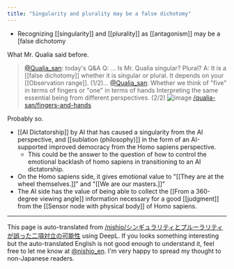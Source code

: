 ```yaml
---
title: "Singularity and plurality may be a false dichotomy"
---
```


- Recognizing [[singularity]] and [[plurality]] as [[antagonism]] may be a [false dichotomy

What Mr. Qualia said before.
> [@Qualia_san](https://twitter.com/Qualia_san/status/1593258622317776896?s=20&t=AA2z6DQHvFdVT2z6BOI7kg): today's Q&A
> Q: ... Is Mr. Qualia singular? Plural?
> A: It is a [[false dichotomy]] whether it is singular or plural. It depends on your [[Observation range]]. (1/2)...
> [@Qualia_san](https://twitter.com/Qualia_san/status/1593258626759610369?s=20&t=AA2z6DQHvFdVT2z6BOI7kg): Whether we think of "five" in terms of fingers or "one" in terms of hands Interpreting the same essential being from different perspectives. (2/2)
> ![image](https://pbs.twimg.com/media/FhxCh-aVUAAun9v.jpg)
[/qualia-san/fingers-and-hands](https://scrapbox.io/qualia-san/fingers-and-hands)

Probably so.
- [[AI Dictatorship]] by AI that has caused a singularity from the AI perspective, and [[sublation (philosophy)]] in the form of an AI-supported improved democracy from the Homo sapiens perspective.
    - This could be the answer to the question of how to control the emotional backlash of homo sapiens in transitioning to an AI dictatorship.
- On the Homo sapiens side, it gives emotional value to "[[They are at the wheel themselves.]]" and "[[We are our masters.]]"
- The AI side has the value of being able to collect the [[From a 360-degree viewing angle]] information necessary for a good [[judgment]] from the [[Sensor node with physical body]] of Homo sapiens.

---
This page is auto-translated from [/nishio/シンギュラリティとプルーラリティが誤った二項対立の可能性](https://scrapbox.io/nishio/シンギュラリティとプルーラリティが誤った二項対立の可能性) using DeepL. If you looks something interesting but the auto-translated English is not good enough to understand it, feel free to let me know at [@nishio_en](https://twitter.com/nishio_en). I'm very happy to spread my thought to non-Japanese readers.